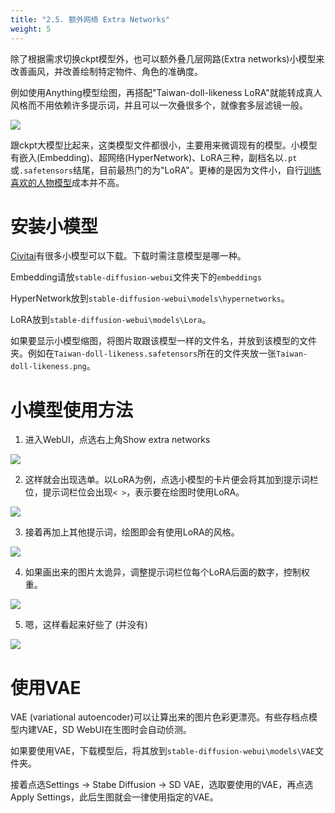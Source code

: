 ```yaml
---
title: "2.5. 额外网络 Extra Networks"
weight: 5
---
```


除了根据需求切换ckpt模型外，也可以额外叠几层网路(Extra networks)小模型来改善画风，并改善绘制特定物件、角色的准确度。

例如使用Anything模型绘图，再搭配"Taiwan-doll-likeness LoRA"就能转成真人风格而不用依赖许多提示词，并且可以一次叠很多个，就像套多层滤镜一般。

![](../../../images/GJ7CJT5.webp)

跟ckpt大模型比起来，这类模型文件都很小，主要用来微调现有的模型。小模型有嵌入(Embedding)、超网络(HyperNetwork)、LoRA三种，副档名以`.pt`或`.safetensors`结尾，目前最热门的为"LoRA"。更棒的是因为文件小，自行[训练喜欢的人物模型](../training/)成本并不高。


# 安装小模型

[Civitai](https://civitai.com/tag/lora)有很多小模型可以下载。下载时需注意模型是哪一种。

Embedding请放`stable-diffusion-webui`文件夹下的`embeddings`

HyperNetwork放到`stable-diffusion-webui\models\hypernetworks`。

LoRA放到`stable-diffusion-webui\models\Lora`。

如果要显示小模型缩图，将图片取跟该模型一样的文件名，并放到该模型的文件夹。例如在`Taiwan-doll-likeness.safetensors`所在的文件夹放一张`Taiwan-doll-likeness.png`。


# 小模型使用方法

1. 进入WebUI，点选右上角Show extra networks

![](../../../images/MaaUngp.webp)

2. 这样就会出现选单。以LoRA为例，点选小模型的卡片便会将其加到提示词栏位，提示词栏位会出现`< >`，表示要在绘图时使用LoRA。

![](../../../images/GCgN6JA.webp)

3. 接着再加上其他提示词，绘图即会有使用LoRA的风格。

![](../../../images/vKKJAST.webp)

4. 如果画出来的图片太诡异，调整提示词栏位每个LoRA后面的数字，控制权重。

![](../../../images/F371fSN.webp)

5. 嗯，这样看起来好些了 (并没有)

![](../../../images/VLBuSMp.webp)


# 使用VAE

VAE (variational autoencoder)可以让算出来的图片色彩更漂亮。有些存档点模型内建VAE，SD WebUI在生图时会自动侦测。

如果要使用VAE，下载模型后，将其放到`stable-diffusion-webui\models\VAE`文件夹。

接着点选Settings → Stabe Diffusion → SD VAE，选取要使用的VAE，再点选Apply Settings，此后生图就会一律使用指定的VAE。
